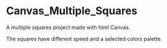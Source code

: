 # Canvas_Multiple_Squares
A multiple squares project made with html Canvas.

The squares have different speed and a selected colors palette.
